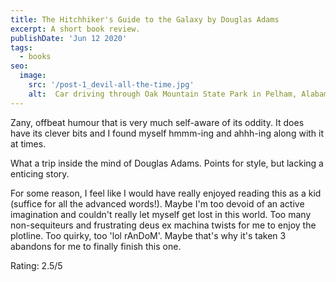 ```yaml
---
title: The Hitchhiker's Guide to the Galaxy by Douglas Adams
excerpt: A short book review.
publishDate: 'Jun 12 2020'
tags:
  - books
seo:
  image:
    src: '/post-1_devil-all-the-time.jpg'
    alt:  Car driving through Oak Mountain State Park in Pelham, Alabama
---
```

Zany, offbeat humour that is very much self-aware of its oddity. It does have its clever bits and I found myself hmmm-ing and ahhh-ing along with it at times.

What a trip inside the mind of Douglas Adams. Points for style, but lacking a enticing story.

For some reason, I feel like I would have really enjoyed reading this as a kid (suffice for all the advanced words!). Maybe I'm too devoid of an active imagination and couldn't really let myself get lost in this world. Too many non-sequiteurs and frustrating deus ex machina twists for me to enjoy the plotline. Too quirky, too 'lol rAnDoM'. Maybe that's why it's taken 3 abandons for me to finally finish this one.

Rating: 2.5/5
